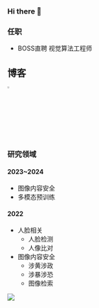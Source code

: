 ### Hi there 👋

### 任职
- BOSS直聘 视觉算法工程师     

## 博客
<a href="https://www.zhihu.com/people/bobo0810" style="text-decoration:none;"> <img src="https://user-images.githubusercontent.com/25839884/219026120-ba71e48b-6e94-4bd4-b4e9-b7d175b5e362.png" width="3%" alt="" /></a>

### 研究领域

#### 2023~2024
- 图像内容安全
- 多模态预训练


#### 2022
- 人脸相关
  - 人脸检测
  - 人像比对
- 图像内容安全
  - 涉黄涉政
  - 涉暴涉恐
  - 图像检索

<img align=""  src="https://github-readme-stats.vercel.app/api?username=bobo0810&hide_title=false&hide_border=true&show_icons=true&include_all_commits=true&line_height=21&bg_color=0,EC6C6C,FFD479,FFFC79,73FA79&theme=graywhite&locale=cn" />


 


